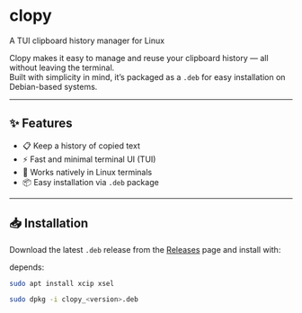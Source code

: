 # clopy
A TUI clipboard history manager for Linux

Clopy makes it easy to manage and reuse your clipboard history — all without leaving the terminal.  
Built with simplicity in mind, it’s packaged as a `.deb` for easy installation on Debian-based systems.  

---

## ✨ Features
- 📋 Keep a history of copied text   
- ⚡ Fast and minimal terminal UI (TUI)  
- 🐧 Works natively in Linux terminals  
- 📦 Easy installation via `.deb` package  

---

## 📥 Installation
Download the latest `.deb` release from the [Releases](../../releases) page and install with:

depends:
```bash
sudo apt install xcip xsel
```

```bash
sudo dpkg -i clopy_<version>.deb
```

